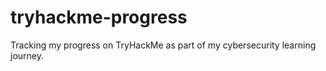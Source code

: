 # tryhackme-progress
Tracking my progress on TryHackMe as part of my cybersecurity learning journey.
